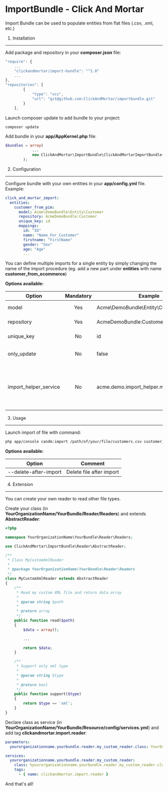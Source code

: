 ImportBundle - Click And Mortar
=============================

Import Bundle can be used to populate entities from flat files (.csv, .xml, etc.)

1. Installation
----------------------

Add package and repository in your **composer.json** file:
```javascript
"require": {
    ...
    "clickandmortar/import-bundle": "^1.0"
    ...
},
"repositories": [
        {
            "type": "vcs",
            "url": "git@github.com:ClickAndMortar/importbundle.git"
        }
    ],
```

Launch composer update to add bundle to your project:
```bash
composer update
```

Add bundle in your **app/AppKernel.php** file:
```php
$bundles = array(
            ...
            new ClickAndMortar\ImportBundle\ClickAndMortarImportBundle(),
        );
```

2. Configuration
----------------------

Configure bundle with your own entities in your **app/config.yml** file. Example:
```yaml
click_and_mortar_import:
  entities:
    customer_from_pim:
      model: Acme\DemoBundle\Entity\Customer
      repository: AcmeDemoBundle:Customer
      unique_key: id
      mappings:
        id: "ID"
        name: "Name_For_Customer"
        firstname: "FirstName"
        gender: "Sex"
        age: "Age"
        ...
```

You can define multiple imports for a single entity by simply changing the name of the import procedure (eg. add a new part under **entities** with name **customer_from_ecommerce**)

**Options available:**

| Option                  | Mandatory | Example                                 |                                                                                                                                          Comment |
|-------------------------|:---------:|-----------------------------------------|-------------------------------------------------------------------------------------------------------------------------------------------------:|
| model                   | Yes       | Acme\DemoBundle\Entity\Customer         | Model name in your project                                                                                                                       |
| repository              | Yes       | AcmeDemoBundle:Customer                 | Repository name for entity                                                                                                                       |
| unique_key              | No        | id                                      | Allows entities update from a property                                                                                                           |
| only_update             | No        | false                                   | If true, only update existing entities by using unique_key                                                                                       |
| import_helper_service   | No        | acme.demo.import_helper.my_import_helper| Extension point to complete classic mapping data on entity. Service must implements "ImportHelperInterface" interface                            |

3. Usage
----------------------

Launch import of file with command:
```bash
php app/console candm:import /path/of/your/file/customers.csv customer_from_pim
```

**Options available:**

| Option                | Comment                  |
|-----------------------|--------------------------|
| --delete-after-import | Delete file after import |

4. Extension
----------------------

You can create your own reader to read other file types.

Create your class (in **YourOrganizationName/YourBundle/Reader/Readers**) and extends **AbstractReader**:
```php
<?php

namespace YourOrganizationName\YourBundle\Reader\Readers;

use ClickAndMortar\ImportBundle\Reader\AbstractReader;

/**
 * Class MyCustomXmlReader
 *
 * @package YourOrganizationName\YourBundle\Reader\Readers
 */
class MyCustomXmlReader extends AbstractReader
{
    /**
     * Read my custom XML file and return data array
     *
     * @param string $path
     *
     * @return array
     */
    public function read($path)
    {
        $data = array();

        ...

        return $data;
    }

    /**
     * Support only xml type
     *
     * @param string $type
     *
     * @return bool
     */
    public function support($type)
    {
        return $type == 'xml';
    }
}
```

Declare class as service (in **YourOrganizationName/YourBundle/Resource/config/services.yml**) and add tag **clickandmortar.import.reader**:
```yaml
parameters:
  yourorganizationname.yourbundle.reader.my_custom_reader.class: YourOrganizationName\YourBundle\Reader\Readers\MyCustomXmlReader

services:
  yourorganizationname.yourbundle.reader.my_custom_reader:
    class: %yourorganizationname.yourbundle.reader.my_custom_reader.class%
    tags:
      - { name: clickandmortar.import.reader }
```

And that's all!

